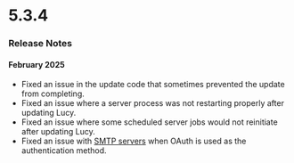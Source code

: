 # 5.3.4

### Release Notes

#### February 2025

* Fixed an issue in the update code that sometimes prevented the update from completing.
* Fixed an issue where a server process was not restarting properly after updating Lucy.
* Fixed an issue where some scheduled server jobs would not reinitiate after updating Lucy.
* Fixed an issue with [SMTP servers](../application-screens-reference/settings/common-system-settings/smtp-servers.md) when OAuth is used as the authentication method.
